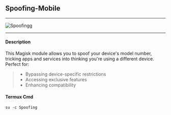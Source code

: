 ## Spoofing-Mobile

---

![Spoofingg](https://github.com/user-attachments/assets/c8d22cc1-f663-440e-bdca-082c070aa02f)

---

#### Description
<p> This Magisk module allows you to spoof your device's model number, tricking apps and services into thinking you're using a different device. Perfect for: </p>

> - Bypassing device-specific restrictions
> - Accessing exclusive features
> - Enhancing compatibility


#### Termux Cmd
```
su -c Spoofing
```
